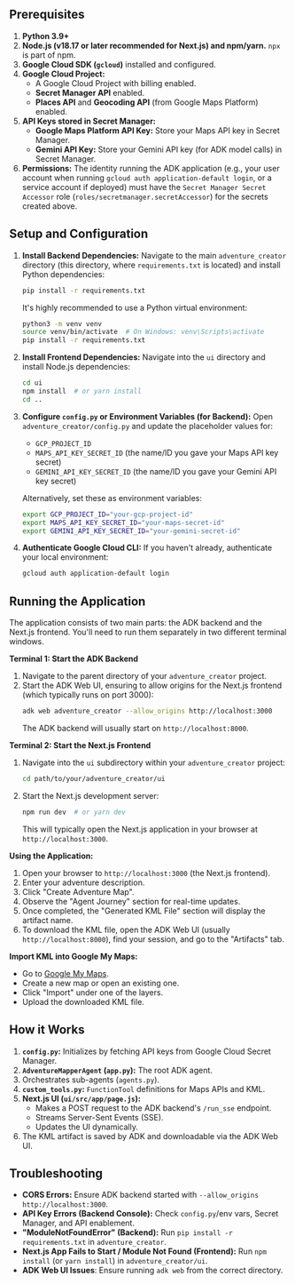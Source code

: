 
## Prerequisites

1.  **Python 3.9+**
2.  **Node.js (v18.17 or later recommended for Next.js) and npm/yarn.** `npx` is part of npm.
3.  **Google Cloud SDK (`gcloud`)** installed and configured.
4.  **Google Cloud Project:**
    *   A Google Cloud Project with billing enabled.
    *   **Secret Manager API** enabled.
    *   **Places API** and **Geocoding API** (from Google Maps Platform) enabled.
5.  **API Keys stored in Secret Manager:**
    *   **Google Maps Platform API Key:** Store your Maps API key in Secret Manager.
    *   **Gemini API Key:** Store your Gemini API key (for ADK model calls) in Secret Manager.
6.  **Permissions:** The identity running the ADK application (e.g., your user account when running `gcloud auth application-default login`, or a service account if deployed) must have the `Secret Manager Secret Accessor` role (`roles/secretmanager.secretAccessor`) for the secrets created above.

## Setup and Configuration

1.  **Install Backend Dependencies:**
    Navigate to the main `adventure_creator` directory (this directory, where `requirements.txt` is located) and install Python dependencies:
    ```bash
    pip install -r requirements.txt
    ```
    It's highly recommended to use a Python virtual environment:
    ```bash
    python3 -m venv venv
    source venv/bin/activate  # On Windows: venv\Scripts\activate
    pip install -r requirements.txt
    ```

2.  **Install Frontend Dependencies:**
    Navigate into the `ui` directory and install Node.js dependencies:
    ```bash
    cd ui
    npm install  # or yarn install
    cd ..
    ```

3.  **Configure `config.py` or Environment Variables (for Backend):**
    Open `adventure_creator/config.py` and update the placeholder values for:
    *   `GCP_PROJECT_ID`
    *   `MAPS_API_KEY_SECRET_ID` (the name/ID you gave your Maps API key secret)
    *   `GEMINI_API_KEY_SECRET_ID` (the name/ID you gave your Gemini API key secret)

    Alternatively, set these as environment variables:
    ```bash
    export GCP_PROJECT_ID="your-gcp-project-id"
    export MAPS_API_KEY_SECRET_ID="your-maps-secret-id"
    export GEMINI_API_KEY_SECRET_ID="your-gemini-secret-id"
    ```

4.  **Authenticate Google Cloud CLI:**
    If you haven't already, authenticate your local environment:
    ```bash
    gcloud auth application-default login
    ```

## Running the Application

The application consists of two main parts: the ADK backend and the Next.js frontend. You'll need to run them separately in two different terminal windows.

**Terminal 1: Start the ADK Backend**

1.  Navigate to the parent directory of your `adventure_creator` project.
2.  Start the ADK Web UI, ensuring to allow origins for the Next.js frontend (which typically runs on port 3000):
    ```bash
    adk web adventure_creator --allow_origins http://localhost:3000
    ```
    The ADK backend will usually start on `http://localhost:8000`.

**Terminal 2: Start the Next.js Frontend**

1.  Navigate into the `ui` subdirectory within your `adventure_creator` project:
    ```bash
    cd path/to/your/adventure_creator/ui
    ```
2.  Start the Next.js development server:
    ```bash
    npm run dev  # or yarn dev
    ```
    This will typically open the Next.js application in your browser at `http://localhost:3000`.

**Using the Application:**

1.  Open your browser to `http://localhost:3000` (the Next.js frontend).
2.  Enter your adventure description.
3.  Click "Create Adventure Map".
4.  Observe the "Agent Journey" section for real-time updates.
5.  Once completed, the "Generated KML File" section will display the artifact name.
6.  To download the KML file, open the ADK Web UI (usually `http://localhost:8000`), find your session, and go to the "Artifacts" tab.

**Import KML into Google My Maps:**
*   Go to [Google My Maps](https://www.google.com/mymaps).
*   Create a new map or open an existing one.
*   Click "Import" under one of the layers.
*   Upload the downloaded KML file.

## How it Works

1.  **`config.py`:** Initializes by fetching API keys from Google Cloud Secret Manager.
2.  **`AdventureMapperAgent` (`app.py`):** The root ADK agent.
3.  Orchestrates sub-agents (`agents.py`).
4.  **`custom_tools.py`:** `FunctionTool` definitions for Maps APIs and KML.
5.  **Next.js UI (`ui/src/app/page.js`):**
    *   Makes a POST request to the ADK backend's `/run_sse` endpoint.
    *   Streams Server-Sent Events (SSE).
    *   Updates the UI dynamically.
6.  The KML artifact is saved by ADK and downloadable via the ADK Web UI.

## Troubleshooting

*   **CORS Errors:** Ensure ADK backend started with `--allow_origins http://localhost:3000`.
*   **API Key Errors (Backend Console):** Check `config.py`/env vars, Secret Manager, and API enablement.
*   **"ModuleNotFoundError" (Backend):** Run `pip install -r requirements.txt` in `adventure_creator`.
*   **Next.js App Fails to Start / Module Not Found (Frontend):** Run `npm install` (or `yarn install`) in `adventure_creator/ui`.
*   **ADK Web UI Issues**: Ensure running `adk web` from the correct directory.